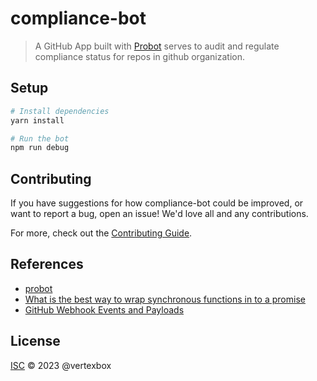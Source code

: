 # compliance-bot

> A GitHub App built with [Probot](https://github.com/probot/probot) serves to audit and regulate compliance status for repos in github organization.

## Setup

```sh
# Install dependencies
yarn install

# Run the bot
npm run debug
```

## Contributing

If you have suggestions for how compliance-bot could be improved, or want to report a bug, open an issue! We'd love all and any contributions.

For more, check out the [Contributing Guide](CONTRIBUTING.md).

## References

- [probot](https://github.com/probot/probot)
- [What is the best way to wrap synchronous functions in to a promise](https://stackoverflow.com/questions/36826592/what-is-the-best-way-to-wrap-synchronous-functions-in-to-a-promise)
- [GitHub Webhook Events and Payloads](https://docs.github.com/en/webhooks/webhook-events-and-payloads)

## License

[ISC](LICENSE) © 2023 @vertexbox
